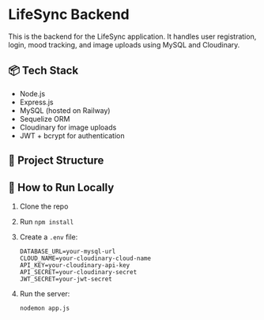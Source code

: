 # LifeSync Backend

This is the backend for the LifeSync application. It handles user registration, login, mood tracking, and image uploads using MySQL and Cloudinary.

## 📦 Tech Stack

- Node.js
- Express.js
- MySQL (hosted on Railway)
- Sequelize ORM
- Cloudinary for image uploads
- JWT + bcrypt for authentication

## 📁 Project Structure


## 🚀 How to Run Locally

1. Clone the repo
2. Run `npm install`
3. Create a `.env` file:
    ```env
    DATABASE_URL=your-mysql-url
    CLOUD_NAME=your-cloudinary-cloud-name
    API_KEY=your-cloudinary-api-key
    API_SECRET=your-cloudinary-secret
    JWT_SECRET=your-jwt-secret
    ```

4. Run the server:
   ```bash
   nodemon app.js
